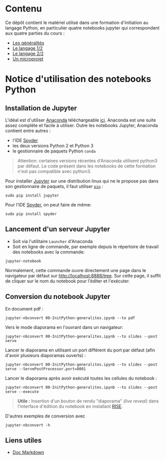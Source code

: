 # Contenu

Ce dépôt contient le matériel utilisé dans une formation d'initiation au langage Python, en particulier quatre notebooks jupyter qui correspondent aux quatre parties du cours :

- [Les généralités](http://nbviewer.jupyter.org/github/fitzinger/formation-python/blob/master/00-InitPython-generalites.ipynb)
- [Le langage 1/2](http://nbviewer.jupyter.org/github/fitzinger/formation-python/blob/master/01-InitPython-langage.ipynb)
- [Le langage 2/2](http://nbviewer.jupyter.org/github/fitzinger/formation-python/blob/master/02-InitPython-langage.ipynb)
- [Un microprojet](http://nbviewer.jupyter.org/github/fitzinger/formation-python/blob/master/03-InitPython-microprojet.ipynb)

# Notice d'utilisation des notebooks Python

## Installation de Jupyter

L'idéal est d'utiliser [Anaconda](http://jupyter.readthedocs.org/en/latest/install.html) téléchargeable [ici](https://www.continuum.io/downloads).
Anaconda est une suite assez complète et facile à utiliser. Outre les notebooks Jupyter, Anaconda contient entre autres :

- l'IDE [Spyder](https://github.com/spyder-ide/spyder)
- les deux versions Python 2 et Python 3
- le gestionnaire de paquets Python ``conda``

> Attention: certaines versions récentes d'Anaconda utilisent python3 par défaut. Le code présent dans les notebooks de cette formation n'est pas compatible avec python3.

Pour installer [Jupyter](https://pypi.python.org/pypi/jupyter) sur une distribution
linux qui ne le propose pas dans son gestionnaire de paquets, il faut utiliser [``pip``](https://pypi.python.org/pypi/pip) :

    sudo pip install jupyter

Pour l'IDE [Spyder](https://pypi.python.org/pypi/spyder), on peut faire de même:

    sudo pip install spyder

## Lancement d'un serveur Jupyter

- Soit via l'utilitaire ``Launcher`` d'Anaconda
- Soit en ligne de commande, par exemple depuis le répertoire de travail des notebooks avec la commande:

```
jupyter-notebook
```

Normalement, cette commande ouvre directement une page dans le navigateur par défaut sur [http://localhost:8888/tree](http://localhost:8888/tree).
Sur cette page, il suffit de cliquer sur le nom du notebook pour l'éditer et l'exécuter.

## Conversion du notebook Jupyter

En document pdf :

	jupyter-nbconvert 00-InitPython-generalites.ipynb --to pdf
	
Vers le mode diaporama en l'ouvrant dans un navigateur:

	jupyter-nbconvert 00-InitPython-generalites.ipynb --to slides --post serve
	
Lancer le diaporama en utilisant un port différent du port par défaut (afin d'avoir plusieurs diaporamas ouverts) :

	jupyter-nbconvert 00-InitPython-generalites.ipynb --to slides --post serve --ServePostProcessor.port=8001 
	
Lancer le diaporama après avoir exécuté toutes les cellules du notebook :

	jupyter-nbconvert 00-InitPython-generalites.ipynb --to slides --post serve --execute


> **Utile :** Insertion d'un bouton de rendu "diaporama" *(live reveal)* dans l'interface d'édition du notebook en installant [RISE](https://github.com/damianavila/RISE).

D'autres exemples de conversion avec

	jupyter-nbconvert -h
    
## Liens utiles

- [Doc Markdown](https://guides.github.com/features/mastering-markdown)
